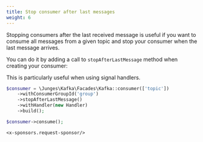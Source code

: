 ```yaml
---
title: Stop consumer after last messages
weight: 6
---
```


Stopping consumers after the last received message is useful if you want to consume all messages from a given
topic and stop your consumer when the last message arrives.

You can do it by adding a call to `stopAfterLastMessage` method when creating your consumer:

This is particularly useful when using signal handlers.

```php
$consumer = \Junges\Kafka\Facades\Kafka::consumer(['topic'])
    ->withConsumerGroupId('group')
    ->stopAfterLastMessage()
    ->withHandler(new Handler)
    ->build();

$consumer->consume();
```

```+parse
<x-sponsors.request-sponsor/>
```